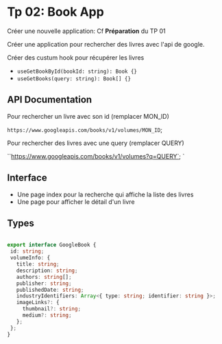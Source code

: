 # Tp 02: Book App

Créer une nouvelle application: Cf **Préparation** du TP 01

Créer une application pour rechercher des livres avec l'api de google.

Créer des custum hook pour récupérer les livres
  - `useGetBookById(bookId: string): Book {}`
  - `useGetBooks(query: string): Book[] {}`


## API Documentation

Pour rechercher un livre avec son id (remplacer MON_ID)

`https://www.googleapis.com/books/v1/volumes/MON_ID`;

Pour rechercher des livres avec une query (remplacer QUERY)

``https://www.googleapis.com/books/v1/volumes?q=QUERY`;
`

## Interface

 - Une page index pour la recherche qui affiche la liste des livres
 - Une page pour afficher le détail d'un livre

 ## Types

 ```typescript
 
export interface GoogleBook {
  id: string;
  volumeInfo: {
    title: string;
    description: string;
    authors: string[];
    publisher: string;
    publishedDate: string;
    industryIdentifiers: Array<{ type: string; identifier: string }>;
    imageLinks?: {
      thumbnail?: string;
      medium?: string;
    };
  };
}

 
 ``` 
